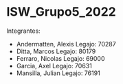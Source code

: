 # ISW_Grupo5_2022

Integrantes:
- Andermatten, Alexis  Legajo: 70287
- Ditta, Marcos        Legajo: 80179
- Ferraro, Nicolas     Legajo: 69000
- Garcia, Axel         Legajo: 70631
- Mansilla, Julian     Legajo: 76191
